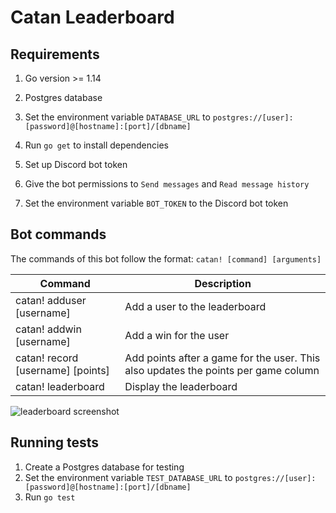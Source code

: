 # Catan Leaderboard

## Requirements

1. Go version >= 1.14

2. Postgres database

3. Set the environment variable `DATABASE_URL` to `postgres://[user]:[password]@[hostname]:[port]/[dbname]`

4. Run `go get` to install dependencies

5. Set up Discord bot token

6. Give the bot permissions to `Send messages` and `Read message history`

7. Set the environment variable `BOT_TOKEN` to the Discord bot token

## Bot commands

The commands of this bot follow the format: `catan! [command] [arguments]`

| Command                           | Description                                                                        |
|-----------------------------------|------------------------------------------------------------------------------------|
| catan! adduser [username]         | Add a user to the leaderboard                                                      |
| catan! addwin [username]          | Add a win for the user                                                             |
| catan! record [username] [points] | Add points after a game for the user. This also updates the points per game column |
| catan! leaderboard                | Display the leaderboard                                                            |

![leaderboard screenshot](https://i.imgur.com/2o6sYrb.png)

## Running tests

1. Create a Postgres database for testing
2. Set the environment variable `TEST_DATABASE_URL` to `postgres://[user]:[password]@[hostname]:[port]/[dbname]`
3. Run `go test`
